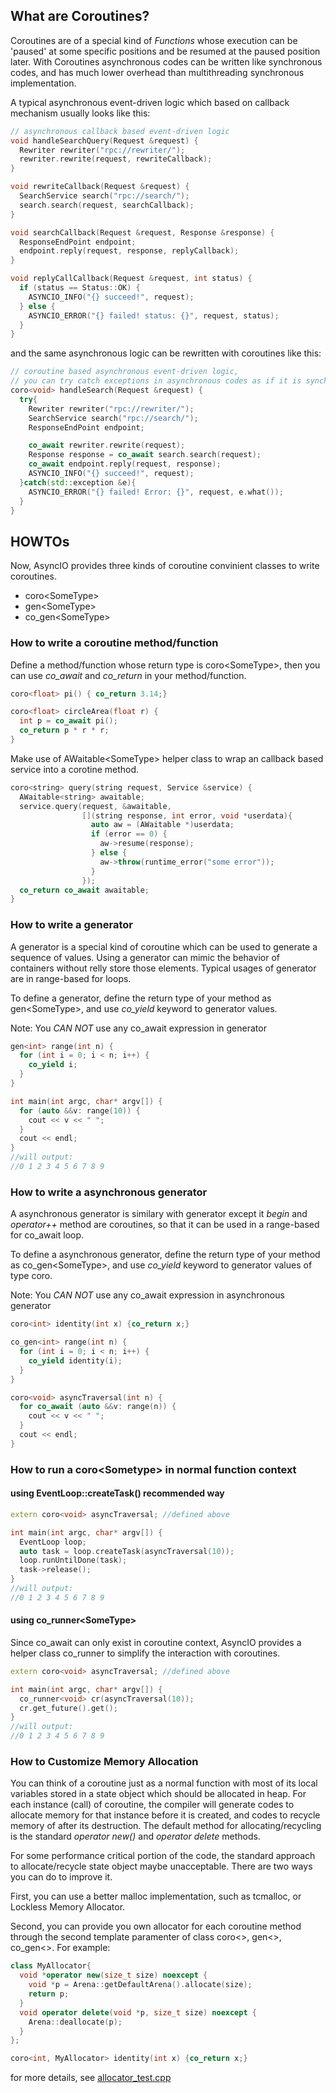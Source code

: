 ## What are Coroutines?
Coroutines are of a special kind of _Functions_ whose execution can be 'paused' at some specific positions and be resumed at the paused position later. With Coroutines asynchronous codes can be written like synchronous codes, and has much lower overhead than multithreading synchronous implementation. 

A typical asynchronous event-driven logic which based on callback mechanism usually looks like this:

```c++
// asynchronous callback based event-driven logic
void handleSearchQuery(Request &request) {
  Rewriter rewriter("rpc://rewriter/");
  rewriter.rewrite(request, rewriteCallback);
}

void rewriteCallback(Request &request) {
  SearchService search("rpc://search/");
  search.search(request, searchCallback);
}

void searchCallback(Request &request, Response &response) {
  ResponseEndPoint endpoint;
  endpoint.reply(request, response, replyCallback);
}

void replyCallCallback(Request &request, int status) {
  if (status == Status::OK) {
    ASYNCIO_INFO("{} succeed!", request);
  } else {
    ASYNCIO_ERROR("{} failed! status: {}", request, status);
  }
}
```

and the same asynchronous logic can be rewritten with coroutines like this:
```c++
// coroutine based asynchronous event-driven logic,
// you can try catch exceptions in asynchronous codes as if it is synchronous. Amazing!
coro<void> handleSearch(Request &request) {
  try{
    Rewriter rewriter("rpc://rewriter/");
    SearchService search("rpc://search/");
    ResponseEndPoint endpoint;

    co_await rewriter.rewrite(request);
    Response response = co_await search.search(request);
    co_await endpoint.reply(request, response);
    ASYNCIO_INFO("{} succeed!", request);
  }catch(std::exception &e){
    ASYNCIO_ERROR("{} failed! Error: {}", request, e.what());
  }
}
```

## HOWTOs

Now, AsyncIO provides three kinds of coroutine convinient classes to write coroutines. 
* coro\<SomeType> 
* gen\<SomeType>
* co_gen\<SomeType>

### How to write a coroutine method/function

Define a method/function whose return type is coro\<SomeType>, then you can use *co_await* and *co_return* in your method/function.

```c++
coro<float> pi() { co_return 3.14;}

coro<float> circleArea(float r) { 
  int p = co_await pi(); 
  co_return p * r * r;
}
```

Make use of AWaitable\<SomeType> helper class to wrap an callback based service into a corotine method.

```c++
coro<string> query(string request, Service &service) {
  AWaitable<string> awaitable;
  service.query(request, &awaitable, 
                [](string response, int error, void *userdata){
                  auto aw = (AWaitable *)userdata;
                  if (error == 0) {
                    aw->resume(response);
                  } else {
                    aw->throw(runtime_error("some error"));
                  }
                });
  co_return co_await awaitable;
}
```

### How to write a generator
A generator is a special kind of coroutine which can be used to generate a sequence of values. Using a generator can mimic the behavior of containers without relly store those elements. Typical usages of generator are in range-based for loops.

To define a generator, define the return type of your method as gen\<SomeType>, and use *co_yield* keyword to generator values.

Note: You *CAN NOT* use any co_await expression in generator

``` c++
gen<int> range(int n) {
  for (int i = 0; i < n; i++) {
    co_yield i;
  }
}

int main(int argc, char* argv[]) {
  for (auto &&v: range(10)) {
    cout << v << " ";
  }
  cout << endl;
}
//will output:
//0 1 2 3 4 5 6 7 8 9
```

### How to write a asynchronous generator
A asynchronous generator is similary with generator except it *begin* and *operator++* method are coroutines, so that it can be used in a range-based for co_await loop.

To define a asynchronous generator, define the return type of your method as co_gen\<SomeType>, and use *co_yield* keyword to generator values of type coro<SomeType>.

Note: You *CAN NOT* use any co_await expression in asynchronous generator

``` c++
coro<int> identity(int x) {co_return x;}

co_gen<int> range(int n) {
  for (int i = 0; i < n; i++) {
    co_yield identity(i);
  }
}

coro<void> asyncTraversal(int n) {
  for co_await (auto &&v: range(n)) {
    cout << v << " ";
  }
  cout << endl;
}
```

### How to run a coro\<Sometype> in normal function context
#### using EventLoop::createTask() recommended way 

```c++
extern coro<void> asyncTraversal; //defined above

int main(int argc, char* argv[]) {
  EventLoop loop;
  auto task = loop.createTask(asyncTraversal(10));
  loop.runUntilDone(task);
  task->release();
}
//will output:
//0 1 2 3 4 5 6 7 8 9
```

#### using co_runner\<SomeType>
Since co_await can only exist in coroutine context, AsyncIO provides a helper class co_runner<Sometype> to simplify the interaction with coroutines.

```c++
extern coro<void> asyncTraversal; //defined above

int main(int argc, char* argv[]) {
  co_runner<void> cr(asyncTraversal(10));
  cr.get_future().get();
}
//will output:
//0 1 2 3 4 5 6 7 8 9
```

### How to Customize Memory Allocation
You can think of a coroutine just as a normal function with most of its local variables stored in a state object which should be allocated in heap. For each instance (call) of coroutine, the compiler will generate codes to allocate memory for that instance before it is created, and codes to recycle memory of after its destruction. The default method for allocating/recycling is the standard *operator new()* and *operator delete* methods. 

For some performance critical portion of the code, the standard approach to allocate/recycle state object maybe unacceptable. There are two ways you can do to improve it.

First, you can use a better malloc implementation, such as tcmalloc, or Lockless Memory Allocator. 

Second, you can provide you own allocator for each coroutine method through the second template paramenter of class coro<>, gen<>, co_gen<>. For example:
```c++
class MyAllocator{
  void *operator new(size_t size) noexcept {
    void *p = Arena::getDefaultArena().allocate(size);
    return p;
  }
  void operator delete(void *p, size_t size) noexcept {
    Arena::deallocate(p);
  }
};

coro<int, MyAllocator> identity(int x) {co_return x;}

```

for more details, see [allocator_test.cpp](asyncio/tests/allocator_test.cpp)








